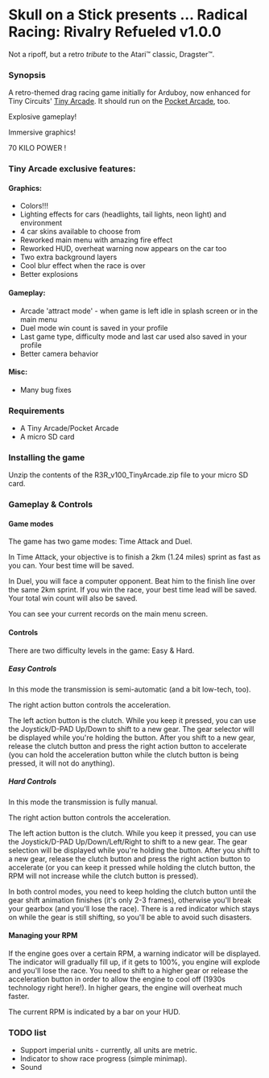 # Skull on a Stick presents ... Radical Racing: Rivalry Refueled v1.0.0
Not a ripoff, but a retro *tribute* to the Atari™ classic, Dragster™.

### Synopsis
A retro-themed drag racing game initially for Arduboy, now enhanced
for Tiny Circuits' [Tiny Arcade](https://tinycircuits.com/collections/all/products/tinyarcade).
It should run on the [Pocket Arcade](https://tinycircuits.com/collections/all/products/pocket-arcade), too.

Explosive gameplay!

Immersive graphics!

70 KILO POWER !

### Tiny Arcade exclusive features:
#### Graphics:
* Colors!!!
* Lighting effects for cars (headlights, tail lights, neon light) and environment
* 4 car skins available to choose from
* Reworked main menu with amazing fire effect
* Reworked HUD, overheat warning now appears on the car too
* Two extra background layers
* Cool blur effect when the race is over
* Better explosions
#### Gameplay:
* Arcade 'attract mode' - when game is left idle in splash screen or in the main menu
* Duel mode win count is saved in your profile
* Last game type, difficulty mode and last car used also saved in your profile
* Better camera behavior
#### Misc:
* Many bug fixes

### Requirements
* A Tiny Arcade/Pocket Arcade
* A micro SD card

### Installing the game
Unzip the contents of the R3R_v100_TinyArcade.zip file to your micro SD card.

### Gameplay & Controls
#### Game modes
The game has two game modes: Time Attack and Duel.

In Time Attack, your objective is to finish a 2km (1.24 miles) sprint as fast
as you can. Your best time will be saved.

In Duel, you will face a computer opponent. Beat him to the finish line over
the same 2km sprint. If you win the race, your best time lead will be saved.
Your total win count will also be saved.

You can see your current records on the main menu screen.
#### Controls
There are two difficulty levels in the game: Easy & Hard.
##### Easy Controls
In this mode the transmission is semi-automatic (and a bit low-tech, too).

The right action button controls the acceleration.

The left action button is the clutch. While you keep it pressed, you can use
the Joystick/D-PAD Up/Down to shift to a new gear. The gear selector will be displayed
while you're holding the button. After you shift to a new gear, release
the clutch button and press the right action button to accelerate (you can hold
the acceleration button while the clutch button is being pressed, it will not do
anything).

##### Hard Controls
In this mode the transmission is fully manual.

The right action button controls the acceleration.

The left action button is the clutch. While you keep it pressed, you can use
the Joystick/D-PAD Up/Down/Left/Right to shift to a new gear. The gear selection will be
displayed while you're holding the button. After you shift to a new gear,
release the clutch button and press the right action button to accelerate (or you
can keep it pressed while holding the clutch button, the RPM will not increase while
the clutch button is pressed).

In both control modes, you need to keep holding the clutch button until the
gear shift animation finishes (it's only 2-3 frames), otherwise you'll
break your gearbox (and you'll lose the race). There is a red indicator which
stays on while the gear is still shifting, so you'll be able to avoid such
disasters.

#### Managing your RPM
If the engine goes over a certain RPM, a warning indicator will be displayed.
The indicator will gradually fill up, if it gets to 100%, you engine will
explode and you'll lose the race. You need to shift to a higher gear or release
the acceleration button in order to allow the engine to cool off (1930s
technology right here!). In higher gears, the engine will overheat much faster.

The current RPM is indicated by a bar on your HUD.

### TODO list
* Support imperial units - currently, all units are metric.
* Indicator to show race progress (simple minimap).
* Sound
